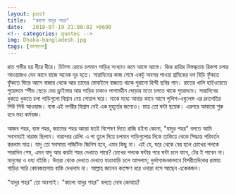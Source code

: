 ```yaml
---
layout: post
title:  "কালো যাদুর শহর"
date:   2018-07-19 21:08:02 +0600
<!-- categories: quotes -->
img: Dhaka-bangladesh.jpg
tags: [বাংলাদেশ]
---
```


রাত গভীর হয় ধীরে ধীরে। চিটাগং রোডে চলমান গাড়ির সংখ্যাও কমে আস্তে আস্তে। কিন্ত রাত্রির নিস্তব্ধতায় রিকশা চলার আওয়াজও যেন কানে বাজে অনেক দূর হতে। সারাদিনের কাজ শেষে একটু অবসর পাওয়া শ্রমিকের দল বিড়ি ফুঁকতে ফুঁকতে ফিরে আসে বাজার থেকে আর তাদের মোবাইলে বাজতে থাকে পুরানো হিন্দী ছবির গান। রাতের খালি হাইওয়েতে পুরোদমে স্পীড ছেড়ে দেয় ড্রাইভার আর গাড়ির চাকাও লাগামহীন ঘোড়ার মতো চলতে থাকে পুরোদমে। সারাদিনের ধুকতে ধুকতে চলা গাড়িগুলো বিশ্রাম নেয় গোয়াল ঘরে। মাঝে মধ্যে আবার কানে আসে পুলিশ-এম্বুলেন্স এর দ্রুতগতির পিউ পিউ আওয়াজ। ব্যস্ত এই নগরীর বিশ্রাম নেই এক মুহূর্তের জন্যেও। মাত্র তো ঘন্টা ছয়েক। এরপরে আবারো শুরু হবে মহা কর্মযজ্ঞ।

আজব শহর, ব্যস্ত শহর, জ্যামের শহর আরো যতই বিশেষণ দিতে রাজি হইনা কেনো, "যাদুর শহর" বলতে আমি সবসময়ই নারাজ ছিলাম। বারান্দার রেলিং এ পা তুলে দিয়ে চলমান গাড়িগুলোর দিকে তাকিয়ে থেকে সিদ্ধান্ত পরিবর্তন করলাম মাত্র। যাদু তো সবসময় পজিটিভ জিনিস হবে, এমন কিছু না। এই যে, ঘরে থেকে বের হলে চোখের পলকে সারাদিন শেষ, এমন যাদু আর কয়টা শহর দেখাতে পারে? চোখের পলকে ঘন্টার পরে ঘন্টা চলে যাবে, টের ই পাবেন না। মানুষের ও ধয্য বইকি। উত্তরা থেকে দেখতে দেখতে যাত্রাবাড়ি চলে আসলাম; দুর্ভাগ্যজনকভাবে বিপরীতদিকের রাস্তায় গাড়ির সারি কোনজায়গায় বাকি দেখলাম না। আল্লাহ জানেন কতক্ষণ ধরে ওনারা বসে আছেন একেকজন।

"যাদুর শহর" তো অবশ্যই। "কালো যাদুর শহর" বলতে দোষ কোথায়?

